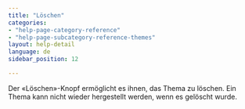 ```yaml
---
title: "Löschen"
categories:
- "help-page-category-reference"
- "help-page-subcategory-reference-themes"
layout: help-detail
language: de
sidebar_position: 12

---
```


Der &laquo;Löschen&raquo;-Knopf ermöglicht es ihnen, das Thema zu löschen. Ein Thema kann nicht wieder hergestellt werden, wenn es gelöscht wurde.

